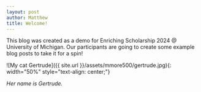 ```yaml
---
layout: post
author: Matthew
title: Welcome!
---
```


This blog was created as a demo for Enriching Scholarship 2024 @ University of Michigan.
Our participants are going to create some example blog posts to take it for a spin!

![My cat Gertrude]({{ site.url }}/assets/mmore500/gertrude.jpg){: width="50%" style="text-align: center;"}

*Her name is Gertrude.*
